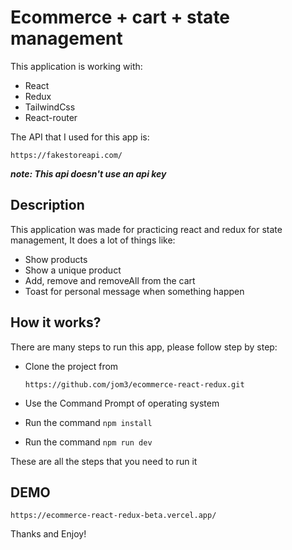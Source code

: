 # Ecommerce + cart + state management 

This application is working with:
- React
- Redux
- TailwindCss
- React-router
  
The API that I used for this app is:

`https://fakestoreapi.com/`

***note: This api doesn't use an api key***

## Description

This application was made for practicing react and redux for state management, It does a lot of things like:

  - Show products
  - Show a unique product
  - Add, remove and removeAll from the cart
  - Toast for personal message when something happen 

## How it works?

There are many steps to run this app, please follow step by step:

  - Clone the project from

    `https://github.com/jom3/ecommerce-react-redux.git`
  
  - Use the Command Prompt of operating system
  - Run the command `npm install`
  - Run the command `npm run dev`

These are all the steps that you need to run it

## DEMO

`https://ecommerce-react-redux-beta.vercel.app/`

Thanks and Enjoy!